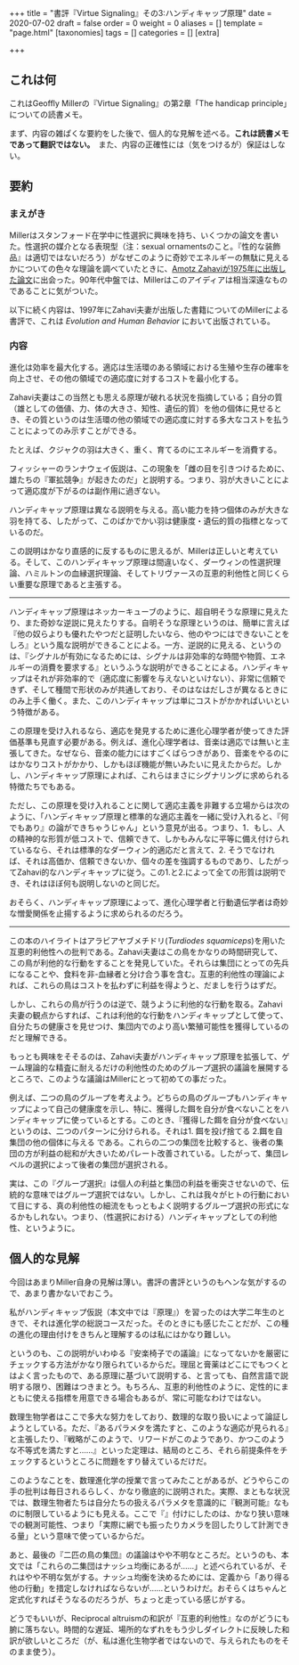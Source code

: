 +++
title = "書評『Virtue Signaling』その3:ハンディキャップ原理"
date = 2020-07-02
draft = false
order = 0
weight = 0
aliases = []
template = "page.html"
[taxonomies]
tags = []
categories = []
[extra]

+++



## これは何

これはGeoffly Millerの『Virtue Signaling』の第2章「The handicap principle」についての読書メモ。



まず、内容の雑ぱくな要約をした後で、個人的な見解を述べる。**これは読書メモであって翻訳ではない。**　また、内容の正確性には（気をつけるが）保証はしない。



## 要約


### まえがき

Millerはスタンフォード在学中に性選択に興味を持ち、いくつかの論文を書いた。性選択の媒介となる表現型（注：sexual ornamentsのこと。『性的な装飾品』は適切ではないだろう）がなぜこのように奇妙でエネルギーの無駄に見えるかについての色々な理論を調べていたときに、[Amotz Zahaviが1975年に出版した論文](https://doi.org/10.1016/0022-5193(75)90111-3)に出会った。90年代中盤では、Millerはこのアイディアは相当深遠なものであることに気がついた。

以下に続く内容は、1997年にZahavi夫妻が出版した書籍についてのMillerによる書評で、これは <i>Evolution and Human Behavior</i> において出版されている。



### 内容



進化は効率を最大化する。適応は生活環のある領域における生殖や生存の確率を向上させ、その他の領域での適応度に対するコストを最小化する。

Zahavi夫妻はこの当然とも思える原理が破れる状況を指摘している；自分の質（雄としての価値、力、体の大きさ、知性、遺伝的質）を他の個体に見せるとき、その質というのは生活環の他の領域での適応度に対する多大なコストを払うことによってのみ示すことができる。

たとえば、クジャクの羽は大きく、重く、育てるのにエネルギーを消費する。

フィッシャーのランナウェイ仮説は、この現象を「雌の目を引きつけるために、雄たちの『軍拡競争』が起きたのだ」と説明する。つまり、羽が大きいことによって適応度が下がるのは副作用に過ぎない。

ハンディキャップ原理は異なる説明を与える。高い能力を持つ個体のみが大きな羽を持てる、したがって、このばかでかい羽は健康度・遺伝的質の指標となっているのだ。

この説明はかなり直感的に反するものに思えるが、Millerは正しいと考えている。そして、このハンディキャップ原理は間違いなく、ダーウィンの性選択理論、ハミルトンの血縁選択理論、そしてトリヴァースの互恵的利他性と同じくらい重要な原理であると主張する。



----



ハンディキャップ原理はネッカーキューブのように、超自明そうな原理に見えたり、また奇妙な逆説に見えたりする。自明そうな原理というのは、簡単に言えば『他の奴らよりも優れたやつだと証明したいなら、他のやつにはできないことをしろ』という風な説明ができることによる。一方、逆説的に見える、というのは、『シグナルが有効になるためには、シグナルは非効率的な時間や物質、エネルギーの消費を要求する』というふうな説明ができることによる。ハンディキャップはそれが非効率的で（適応度に影響を与えないといけない）、非常に信頼できず、そして種間で形状のみが共通しており、そのはなはだしさが異なるときにのみ上手く働く。また、このハンディキャップは単にコストがかかればいいという特徴がある。



この原理を受け入れるなら、適応を発見するために進化心理学者が使ってきた評価基準も見直す必要がある。例えば、進化心理学者は、音楽は適応では無いと主張してきた。なぜなら、音楽の能力にはすごくばらつきがあり、音楽をやるのにはかなりコストがかかり、しかもほぼ機能が無いみたいに見えたからだ。しかし、ハンディキャップ原理によれば、これらはまさにシグナリングに求められる特徴たちでもある。



ただし、この原理を受け入れることに関して適応主義を非難する立場からは次のように、「ハンディキャップ原理と標準的な適応主義を一緒に受け入れると、『何でもあり』の論ができちゃうじゃん」という意見が出る。つまり、1．もし、人の精神的な形質が低コストで、信頼できて、しかもみんなに平等に備え付けられているなら、それは標準的なダーウィン的適応だと言えて、2. そうでなければ、それは高価か、信頼できないか、個々の差を強調するものであり、したがってZahavi的なハンディキャップに従う。この1.と2.によって全ての形質は説明でき、それはほぼ何も説明しないのと同じだ。



おそらく、ハンディキャップ原理によって、進化心理学者と行動遺伝学者は奇妙な憎愛関係を止揚するように求められるのだろう。



----



この本のハイライトはアラビアヤブメチドリ(<i>Turdiodes squamiceps</i>)を用いた互恵的利他性への批判である。Zahavi夫妻はこの鳥をかなりの時間研究して、この鳥が利他的な行動をすることを発見していた。それらは集団にとっての先兵になることや、食料を非-血縁者と分け合う事を含む。互恵的利他性の理論によれば、これらの鳥はコストを払わずに利益を得ようと、だましを行うはずだ。

しかし、これらの鳥が行うのは逆で、競うように利他的な行動を取る。Zahavi夫妻の観点からすれば、これは利他的な行動をハンディキャップとして使って、自分たちの健康さを見せつけ、集団内でのより高い繁殖可能性を獲得しているのだと理解できる。



もっとも興味をそそるのは、Zahavi夫妻がハンディキャップ原理を拡張して、ゲーム理論的な精査に耐えるだけの利他性のためのグループ選択の議論を展開するところで、このような議論はMillerにとって初めての事だった。

例えば、二つの鳥のグループを考えよう。どちらの鳥のグループもハンディキャップによって自己の健康度を示し、特に、獲得した餌を自分が食べないことをハンディキャップに使っているとする。このとき、『獲得した餌を自分が食べない』というのは、二つのパターンに分けられる。それは1. 餌を投げ捨てる 2.餌を自集団の他の個体に与える である。これらの二つの集団を比較すると、後者の集団の方が利益の総和が大きいためパレート改善されている。したがって、集団レベルの選択によって後者の集団が選択される。



実は、この『グループ選択』は個人の利益と集団の利益を衝突させないので、伝統的な意味ではグループ選択ではない。しかし、これは我々がヒトの行動において目にする、真の利他性の細流をもっともよく説明するグループ選択の形式になるかもしれない。つまり、（性選択における）ハンディキャップとしての利他性、というように。



## 個人的な見解



今回はあまりMiller自身の見解は薄い。書評の書評というのもヘンな気がするので、あまり書かないでおこう。



私がハンディキャップ仮説（本文中では『原理』）を習ったのは大学二年生のときで、それは進化学の総説コースだった。そのときにも感じたことだが、この種の進化の理由付けをきちんと理解するのは私にはかなり難しい。

というのも、この説明がいわゆる『安楽椅子での議論』になってないかを厳密にチェックする方法がかなり限られているからだ。理屈と膏薬はどこにでもつくとはよく言ったもので、ある原理に基づいて説明する、と言っても、自然言語で説明する限り、困難はつきまとう。もちろん、互恵的利他性のように、定性的にまともに使える指標を用意できる場合もあるが、常に可能なわけではない。

数理生物学者はここで多大な努力をしており、数理的な取り扱いによって論証しようとしている。ただ、『あるパラメタを満たすと、このような適応が見られる』と主張したり、『戦略がこのようで、リワードがこのようであり、かつこのような不等式を満たすと……』といった定理は、結局のところ、それら前提条件をチェックするというところに問題をすり替えているだけだ。



このようなことを、数理進化学の授業で言ってみたことがあるが、どうやらこの手の批判は毎日されるらしく、かなり徹底的に説明された。実際、まともな状況では、数理生物者たちは自分たちの扱えるパラメタを意識的に『観測可能』なものに制限しているようにも見える。ここで『』付けにしたのは、かなり狭い意味での観測可能性、つまり「実際に網でも振ったりカメラを回したりして計測できる量」という意味で使っているからだ。





あと、最後の『二匹の鳥の集団』の議論はやや不明なところだ。というのも、本文では「これらの二集団はナッシュ均衡にあるが……」と述べられているが、それはやや不明な気がする。ナッシュ均衡を決めるためには、定義から「あり得る他の行動」を措定しなければならないが……というわけだ。おそらくはちゃんと定式化すればそうなるのだろうが、ちょっと走っている感じがする。



どうでもいいが、Reciprocal altruismの和訳が『互恵的利他性』なのがどうにも腑に落ちない。時間的な遅延、場所的なずれをもう少しダイレクトに反映した和訳が欲しいところだ（が、私は進化生物学者ではないので、与えられたものをそのまま使う）。